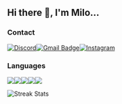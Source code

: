 ## Hi there 👋, I'm Milo...
### Contact
<a href="https://discordapp.com/users/1067641876171206727"><img alt="Discord" src="https://img.shields.io/badge/Discord-5865F2?style=for-the-badge&logo=discord&logoColor=white" /></a><a href="mailto:milotkasp@gmail.com"><img alt="Gmail Badge" src="https://img.shields.io/badge/Gmail-D14836?style=for-the-badge&logo=gmail&logoColor=white" /></a><a href="https://www.instagram.com/rancidponcho/"><img alt="Instagram" src="https://img.shields.io/badge/Instagram-E4405F?style=for-the-badge&logo=instagram&logoColor=white" /></a>
### Languages
<img src="https://img.shields.io/badge/C-00599C?style=for-the-badge&logo=c&logoColor=white" /><img src="https://img.shields.io/badge/C%2B%2B-00599C?style=for-the-badge&logo=c%2B%2B&logoColor=white" /><img src="https://img.shields.io/badge/CSS3-1572B6?style=for-the-badge&logo=css3&logoColor=white" /><img src="https://img.shields.io/badge/HTML5-E34F26?style=for-the-badge&logo=html5&logoColor=white" /><img src="https://img.shields.io/badge/Python-FFD43B?style=for-the-badge&logo=python&logoColor=blue" />

<img align="center" alt="Streak Stats" src="https://github-readme-streak-stats.herokuapp.com/?user=rancidponcho&theme=cobalt"/>

<!-- Unimpressive Stats
<img align="center" alt="Github Stats" src="https://github-readme-stats-rancidponcho.vercel.app/api?username=rancidponcho&theme=cobalt" />
-->

